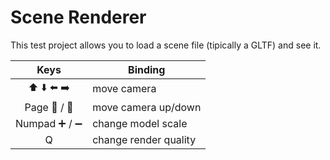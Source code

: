 # Scene Renderer
This test project allows you to load a scene file (tipically a GLTF) and see it.

| Keys                                               | Binding               |
|:--:|--                                             |
| :arrow_up: :arrow_down: :arrow_left: :arrow_right: | move camera           |
| Page :arrow_up_small: / :arrow_down_small:         | move camera up/down   |
| Numpad :heavy_plus_sign: / :heavy_minus_sign:      | change model scale    |
| Q                                                  | change render quality |
